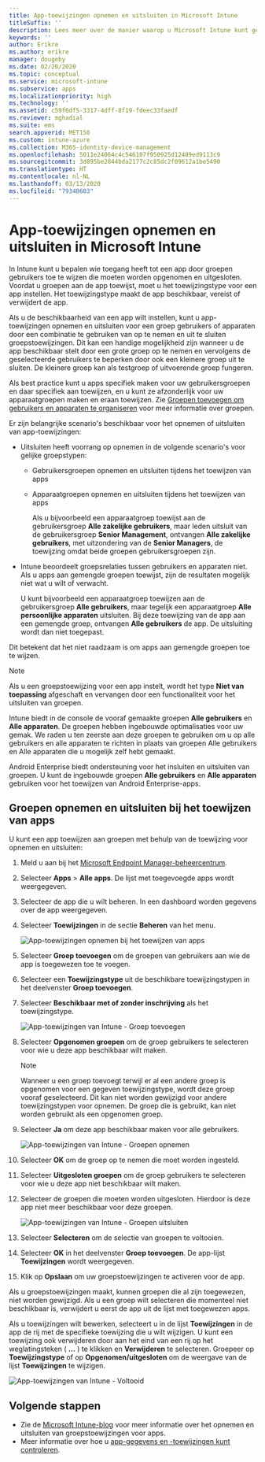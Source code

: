 ```yaml
---
title: App-toewijzingen opnemen en uitsluiten in Microsoft Intune
titleSuffix: ''
description: Lees meer over de manier waarop u Microsoft Intune kunt gebruiken om app-toewijzingen op te nemen en uit te sluiten.
keywords: ''
author: Erikre
ms.author: erikre
manager: dougeby
ms.date: 02/28/2020
ms.topic: conceptual
ms.service: microsoft-intune
ms.subservice: apps
ms.localizationpriority: high
ms.technology: ''
ms.assetid: c59f6df5-3317-4dff-8f19-fdeec33faedf
ms.reviewer: mghadial
ms.suite: ems
search.appverid: MET150
ms.custom: intune-azure
ms.collection: M365-identity-device-management
ms.openlocfilehash: 5011e24064c4c546107f950925d12489ed9113c9
ms.sourcegitcommit: 3d895be2844bda2177c2c85dc2f09612a1be5490
ms.translationtype: HT
ms.contentlocale: nl-NL
ms.lasthandoff: 03/13/2020
ms.locfileid: "79340603"
---
```

# <a name="include-and-exclude-app-assignments-in-microsoft-intune"></a>App-toewijzingen opnemen en uitsluiten in Microsoft Intune

In Intune kunt u bepalen wie toegang heeft tot een app door groepen gebruikers toe te wijzen die moeten worden opgenomen en uitgesloten. Voordat u groepen aan de app toewijst, moet u het toewijzingstype voor een app instellen. Het toewijzingstype maakt de app beschikbaar, vereist of verwijdert de app. 

Als u de beschikbaarheid van een app wilt instellen, kunt u app-toewijzingen opnemen en uitsluiten voor een groep gebruikers of apparaten door een combinatie te gebruiken van op te nemen en uit te sluiten groepstoewijzingen. Dit kan een handige mogelijkheid zijn wanneer u de app beschikbaar stelt door een grote groep op te nemen en vervolgens de geselecteerde gebruikers te beperken door ook een kleinere groep uit te sluiten. De kleinere groep kan als testgroep of uitvoerende groep fungeren. 

Als best practice kunt u apps specifiek maken voor uw gebruikersgroepen en daar specifiek aan toewijzen, en u kunt ze afzonderlijk voor uw apparaatgroepen maken en eraan toewijzen. Zie [Groepen toevoegen om gebruikers en apparaten te organiseren](../fundamentals/groups-add.md) voor meer informatie over groepen.  

Er zijn belangrijke scenario's beschikbaar voor het opnemen of uitsluiten van app-toewijzingen:

- Uitsluiten heeft voorrang op opnemen in de volgende scenario's voor gelijke groepstypen:
  - Gebruikersgroepen opnemen en uitsluiten tijdens het toewijzen van apps
  - Apparaatgroepen opnemen en uitsluiten tijdens het toewijzen van apps

    Als u bijvoorbeeld een apparaatgroep toewijst aan de gebruikersgroep **Alle zakelijke gebruikers**, maar leden uitsluit van de gebruikersgroep **Senior Management**, ontvangen **Alle zakelijke gebruikers**, met uitzondering van de **Senior Managers**, de toewijzing omdat beide groepen gebruikersgroepen zijn.
- Intune beoordeelt groepsrelaties tussen gebruikers en apparaten niet. Als u apps aan gemengde groepen toewijst, zijn de resultaten mogelijk niet wat u wilt of verwacht.

    U kunt bijvoorbeeld een apparaatgroep toewijzen aan de gebruikersgroep **Alle gebruikers**, maar tegelijk een apparaatgroep **Alle persoonlijke apparaten** uitsluiten. Bij deze toewijzing van de app aan een gemengde groep, ontvangen **Alle gebruikers** de app. De uitsluiting wordt dan niet toegepast.

Dit betekent dat het niet raadzaam is om apps aan gemengde groepen toe te wijzen.

> [!NOTE]
> Als u een groepstoewijzing voor een app instelt, wordt het type **Niet van toepassing** afgeschaft en vervangen door een functionaliteit voor het uitsluiten van groepen. 
>
> Intune biedt in de console de vooraf gemaakte groepen **Alle gebruikers** en **Alle apparaten**. De groepen hebben ingebouwde optimalisaties voor uw gemak. We raden u ten zeerste aan deze groepen te gebruiken om u op alle gebruikers en alle apparaten te richten in plaats van groepen Alle gebruikers en Alle apparaten die u mogelijk zelf hebt gemaakt.  
>
> Android Enterprise biedt ondersteuning voor het insluiten en uitsluiten van groepen. U kunt de ingebouwde groepen **Alle gebruikers** en **Alle apparaten** gebruiken voor het toewijzen van Android Enterprise-apps. 

## <a name="include-and-exclude-groups-when-assigning-apps"></a>Groepen opnemen en uitsluiten bij het toewijzen van apps

U kunt een app toewijzen aan groepen met behulp van de toewijzing voor opnemen en uitsluiten:

1. Meld u aan bij het [Microsoft Endpoint Manager-beheercentrum](https://go.microsoft.com/fwlink/?linkid=2109431).
2. Selecteer **Apps** > **Alle apps**. De lijst met toegevoegde apps wordt weergegeven.
3. Selecteer de app die u wilt beheren. In een dashboard worden gegevens over de app weergegeven.
4. Selecteer **Toewijzingen** in de sectie **Beheren** van het menu.

    ![App-toewijzingen opnemen bij het toewijzen van apps](./media/apps-inc-exl-assignments/apps-inc-exl-01.png)

5. Selecteer **Groep toevoegen** om de groepen van gebruikers aan wie de app is toegewezen toe te voegen. 
6. Selecteer een **Toewijzingstype** uit de beschikbare toewijzingstypen in het deelvenster **Groep toevoegen**.
7. Selecteer **Beschikbaar met of zonder inschrijving** als het toewijzingstype.

    ![App-toewijzingen van Intune - Groep toevoegen](./media/apps-inc-exl-assignments/apps-inc-exl-02.png)
8. Selecteer **Opgenomen groepen** om de groep gebruikers te selecteren voor wie u deze app beschikbaar wilt maken.

    > [!NOTE]
    > Wanneer u een groep toevoegt terwijl er al een andere groep is opgenomen voor een gegeven toewijzingstype, wordt deze groep vooraf geselecteerd. Dit kan niet worden gewijzigd voor andere toewijzingstypen voor opnemen. De groep die is gebruikt, kan niet worden gebruikt als een opgenomen groep.

9. Selecteer **Ja** om deze app beschikbaar maken voor alle gebruikers.

    ![App-toewijzingen van Intune - Groepen opnemen](./media/apps-inc-exl-assignments/apps-inc-exl-03.png)
10. Selecteer **OK** om de groep op te nemen die moet worden ingesteld.
11. Selecteer **Uitgesloten groepen** om de groep gebruikers te selecteren voor wie u deze app niet beschikbaar wilt maken.
12. Selecteer de groepen die moeten worden uitgesloten. Hierdoor is deze app niet meer beschikbaar voor deze groepen.

    ![App-toewijzingen van Intune - Groepen uitsluiten](./media/apps-inc-exl-assignments/apps-inc-exl-04.png)
13. Selecteer **Selecteren** om de selectie van groepen te voltooien.
14. Selecteer **OK** in het deelvenster **Groep toevoegen**. De app-lijst **Toewijzingen** wordt weergegeven.
15. Klik op **Opslaan** om uw groepstoewijzingen te activeren voor de app.

Als u groepstoewijzingen maakt, kunnen groepen die al zijn toegewezen, niet worden gewijzigd. Als u een groep wilt selecteren die momenteel niet beschikbaar is, verwijdert u eerst de app uit de lijst met toegewezen apps.

Als u toewijzingen wilt bewerken, selecteert u in de lijst **Toewijzingen** in de app de rij met de specifieke toewijzing die u wilt wijzigen. U kunt een toewijzing ook verwijderen door aan het eind van een rij op het weglatingsteken ( **...** ) te klikken en **Verwijderen** te selecteren. Groepeer op **Toewijzingstype** of op **Opgenomen/uitgesloten** om de weergave van de lijst **Toewijzingen** te wijzigen.

![App-toewijzingen van Intune - Voltooid](/media/apps-inc-exl-assignments/apps-inc-exl-05.png)

## <a name="next-steps"></a>Volgende stappen

- Zie de [Microsoft Intune-blog](https://aka.ms/new_app_assignment_process) voor meer informatie over het opnemen en uitsluiten van groepstoewijzingen voor apps.
- Meer informatie over hoe u [app-gegevens en -toewijzingen kunt controleren](apps-monitor.md).
